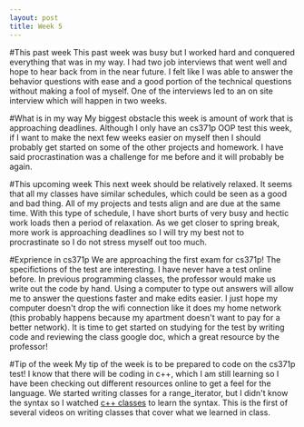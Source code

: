 ```yaml
---
layout: post
title: Week 5
---
```


#This past week
This past week was busy but I worked hard and conquered everything that was in my way. I had two job interviews that went well and hope to hear back from in the near future. I felt like I was able to answer the behavior questions with ease and a good portion of the technical questions without making a fool of myself. One of the interviews led to an on site interview which will happen in two weeks.

#What is in my way
My biggest obstacle this week is amount of work that is approaching deadlines. Although I only have an cs371p OOP test this week, if I want to make the next few weeks easier on myself then I should probably get started on some of the other projects and homework. I have said procrastination was a challenge for me before and it will probably be again. 

#This upcoming week
This next week should be relatively relaxed. It seems that all my classes have similar schedules, which could be seen as a good and bad thing. All of my projects and tests align and are due at the same time. With this type of schedule, I have short burts of very busy and hectic work loads then a period of relaxation. As we get closer to spring break, more work is approaching deadlines so I will try my best not to procrastinate so I do not stress myself out too much.

#Exprience in cs371p
We are approaching the first exam for cs371p! The specifictions of the test are interesting. I have never have a test online before. In previous programming classes, the professor would make us write out the code by hand. Using a computer to type out answers will allow me to answer the questions faster and make edits easier. I just hope my computer doesn't drop the wifi connection like it does my home network (this probably happens because my apartment doesn't want to pay for a better network). It is time to get started on studying for the test by writing code and reviewing the class google doc, which a great resource by the professor!

#Tip of the week
My tip of the week is to be prepared to code on the cs371p test! I know that there will be coding in c++, which I am still learning so I have been checking out different resources online to get a feel for the language. We started writing classes for a range_iterator, but I didn't know the syntax so I watched [c++ classes](https://www.youtube.com/watch?v=ABRP_5RYhqU) to learn the syntax. This is the first of several videos on writing classes that cover what we learned in class.
